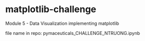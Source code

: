 # matplotlib-challenge
Module 5 - Data Visualization implementing matplotlib

file name in repo: pymaceuticals_CHALLENGE_NTRUONG.ipynb
